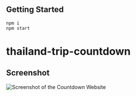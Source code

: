 ## Getting Started

```
npm i
npm start
```
# thailand-trip-countdown
## Screenshot


![Screenshot of the Countdown Website](Screenshot.png)
